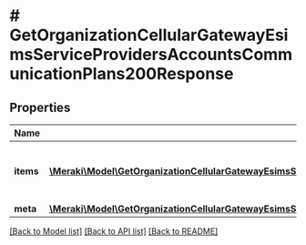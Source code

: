 # # GetOrganizationCellularGatewayEsimsServiceProvidersAccountsCommunicationPlans200Response

## Properties

Name | Type | Description | Notes
------------ | ------------- | ------------- | -------------
**items** | [**\Meraki\Model\GetOrganizationCellularGatewayEsimsServiceProvidersAccountsCommunicationPlans200ResponseItemsInner[]**](GetOrganizationCellularGatewayEsimsServiceProvidersAccountsCommunicationPlans200ResponseItemsInner.md) | List of Cellular Service Provider Communication Plans | [optional]
**meta** | [**\Meraki\Model\GetOrganizationCellularGatewayEsimsServiceProvidersAccountsCommunicationPlans200ResponseMeta**](GetOrganizationCellularGatewayEsimsServiceProvidersAccountsCommunicationPlans200ResponseMeta.md) |  | [optional]

[[Back to Model list]](../../README.md#models) [[Back to API list]](../../README.md#endpoints) [[Back to README]](../../README.md)
